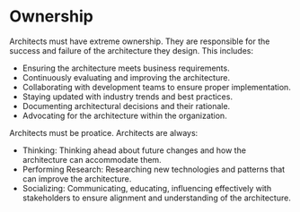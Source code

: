 # Ownership

Architects must have extreme ownership. They are responsible for the success and failure of the architecture they design. This includes:
* Ensuring the architecture meets business requirements.
* Continuously evaluating and improving the architecture.
* Collaborating with development teams to ensure proper implementation.
* Staying updated with industry trends and best practices.
* Documenting architectural decisions and their rationale.
* Advocating for the architecture within the organization.

Architects must be proatice. Architects are always:
* Thinking: Thinking ahead about future changes and how the architecture can accommodate them.
* Performing Research: Researching new technologies and patterns that can improve the architecture.
* Socializing: Communicating, educating, influencing effectively with stakeholders to ensure alignment and understanding of the architecture.